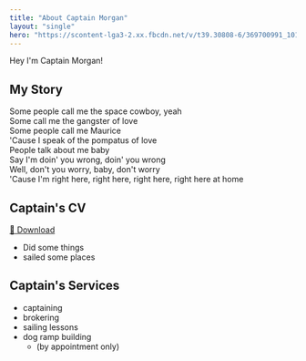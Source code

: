 ```yaml
---
title: "About Captain Morgan"
layout: "single"
hero: "https://scontent-lga3-2.xx.fbcdn.net/v/t39.30808-6/369700991_10163531328702501_4421069858326631607_n.jpg?_nc_cat=109&ccb=1-7&_nc_sid=a5f93a&_nc_ohc=Tk5_fUr4yw4Q7kNvgFFC57Z&_nc_ht=scontent-lga3-2.xx&_nc_gid=ArVY4VdPBInjWU1rJ7qcIVJ&oh=00_AYCvCu47H07E-jsfkDoDHbj62NWLwFY96OtSouIGp7OdjA&oe=66F220D4"
---
```

Hey I'm Captain Morgan!

## My Story

Some people call me the space cowboy, yeah  
Some call me the gangster of love  
Some people call me Maurice  
'Cause I speak of the pompatus of love  
People talk about me baby  
Say I'm doin' you wrong, doin' you wrong  
Well, don't you worry, baby, don't worry  
'Cause I'm right here, right here, right here, right here at home

## Captain's CV

[📄 Download](/sailing-resume.pdf)

- Did some things
- sailed some places

## Captain's Services

* captaining
* brokering
* sailing lessons
* dog ramp building
    * (by appointment only)
